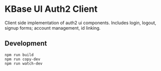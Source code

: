 # KBase UI Auth2 Client

Client side implementation of auth2 ui components. Includes login, logout, signup forms; account management, id linking.

## Development

```shell
npm run build
npm run copy-dev
npm run watch-dev
```
